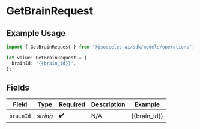 # GetBrainRequest

## Example Usage

```typescript
import { GetBrainRequest } from "@isosceles-ai/sdk/models/operations";

let value: GetBrainRequest = {
  brainId: "{{brain_id}}",
};
```

## Fields

| Field              | Type               | Required           | Description        | Example            |
| ------------------ | ------------------ | ------------------ | ------------------ | ------------------ |
| `brainId`          | *string*           | :heavy_check_mark: | N/A                | {{brain_id}}       |